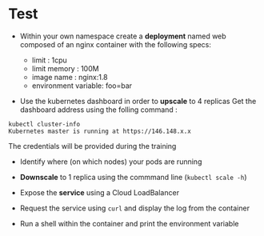 # Test

* Within your own namespace create a **deployment** named web composed of an nginx container with the following specs:
    - limit : 1cpu
    - limit memory : 100M
    - image name : nginx:1.8
    - environment variable: foo=bar

* Use the kubernetes dashboard in order to **upscale** to 4 replicas
Get the dashboard address using the folling command :
```
kubectl cluster-info 
Kubernetes master is running at https://146.148.x.x
```
The credentials will be provided during the training

* Identify where (on which nodes) your pods are running

* **Downscale** to 1 replica using the commmand line (`kubectl scale -h`)

* Expose the **service** using a Cloud LoadBalancer

* Request the service using `curl` and display the log from the container

* Run a shell within the container and print the environment variable
